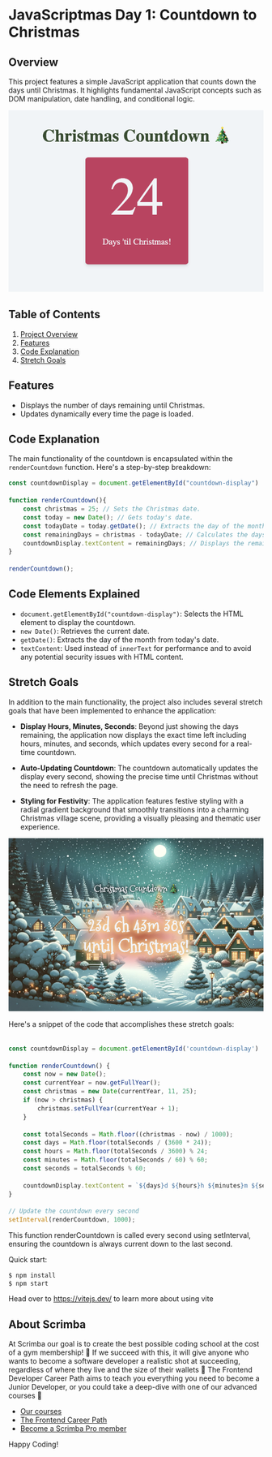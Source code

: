 # JavaScriptmas Day 1: Countdown to Christmas

## Overview
This project features a simple JavaScript application that counts down the days until Christmas. It highlights fundamental JavaScript concepts such as DOM manipulation, date handling, and conditional logic.

![JavaScript Christmas Countdown](./images/day1.png)

## Table of Contents
1. [Project Overview](#overview)
2. [Features](#features)
3. [Code Explanation](#code-explanation)
4. [Stretch Goals](#stretch-goals)

## Features
- Displays the number of days remaining until Christmas.
- Updates dynamically every time the page is loaded.

## Code Explanation
The main functionality of the countdown is encapsulated within the `renderCountdown` function. Here's a step-by-step breakdown:


```javascript
const countdownDisplay = document.getElementById("countdown-display")

function renderCountdown(){
    const christmas = 25; // Sets the Christmas date.
    const today = new Date(); // Gets today's date.
    const todayDate = today.getDate(); // Extracts the day of the month.
    const remainingDays = christmas - todayDate; // Calculates the days left until Christmas.
    countdownDisplay.textContent = remainingDays; // Displays the remaining days.
}

renderCountdown();
```

## Code Elements Explained
- `document.getElementById("countdown-display")`: Selects the HTML element to display the countdown.
- `new Date()`: Retrieves the current date.
- `getDate()`: Extracts the day of the month from today's date.
- `textContent`: Used instead of `innerText` for performance and to avoid any potential security issues with HTML content.

## Stretch Goals

In addition to the main functionality, the project also includes several stretch goals that have been implemented to enhance the application:

- **Display Hours, Minutes, Seconds**: Beyond just showing the days remaining, the application now displays the exact time left including hours, minutes, and seconds, which updates every second for a real-time countdown.

- **Auto-Updating Countdown**: The countdown automatically updates the display every second, showing the precise time until Christmas without the need to refresh the page.

- **Styling for Festivity**: The application features festive styling with a radial gradient background that smoothly transitions into a charming Christmas village scene, providing a visually pleasing and thematic user experience.

![JavaScript Christmas Countdown Stretch Goal](./images/stretch-goal.png)

Here's a snippet of the code that accomplishes these stretch goals:

```javascript

const countdownDisplay = document.getElementById('countdown-display')

function renderCountdown() {
    const now = new Date();
    const currentYear = now.getFullYear();
    const christmas = new Date(currentYear, 11, 25);
    if (now > christmas) {
        christmas.setFullYear(currentYear + 1);
    }

    const totalSeconds = Math.floor((christmas - now) / 1000);
    const days = Math.floor(totalSeconds / (3600 * 24));
    const hours = Math.floor(totalSeconds / 3600) % 24;
    const minutes = Math.floor(totalSeconds / 60) % 60;
    const seconds = totalSeconds % 60;

    countdownDisplay.textContent = `${days}d ${hours}h ${minutes}m ${seconds}s until Christmas!`;
}

// Update the countdown every second
setInterval(renderCountdown, 1000);
```

This function renderCountdown is called every second using setInterval, ensuring the countdown is always current down to the last second.





Quick start:

```
$ npm install
$ npm start
````

Head over to https://vitejs.dev/ to learn more about using vite
## About Scrimba

At Scrimba our goal is to create the best possible coding school at the cost of a gym membership! 💜
If we succeed with this, it will give anyone who wants to become a software developer a realistic shot at succeeding, regardless of where they live and the size of their wallets 🎉
The Frontend Developer Career Path aims to teach you everything you need to become a Junior Developer, or you could take a deep-dive with one of our advanced courses 🚀

- [Our courses](https://scrimba.com/allcourses)
- [The Frontend Career Path](https://scrimba.com/learn/frontend)
- [Become a Scrimba Pro member](https://scrimba.com/pricing)

Happy Coding!
